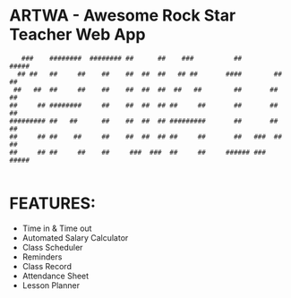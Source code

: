 # ARTWA - Awesome Rock Star Teacher Web App

```
   ###    ########  ######## ##      ##    ###          ##         #####   
  ## ##   ##     ##    ##    ##  ##  ##   ## ##       ####        ##   ##  
 ##   ##  ##     ##    ##    ##  ##  ##  ##   ##        ##       ##     ## 
##     ## ########     ##    ##  ##  ## ##     ##       ##       ##     ## 
######### ##   ##      ##    ##  ##  ## #########       ##       ##     ## 
##     ## ##    ##     ##    ##  ##  ## ##     ##       ##   ###  ##   ##  
##     ## ##     ##    ##     ###  ###  ##     ##     ###### ###   #####      
                                                                    
```                                                                    
# FEATURES: 
- Time in & Time out
- Automated Salary Calculator
- Class Scheduler
- Reminders
- Class Record
- Attendance Sheet
- Lesson Planner
                                                                    
